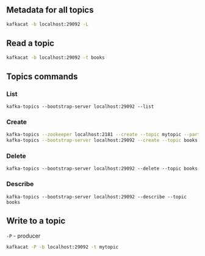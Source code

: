 ## Metadata for all topics
```sh
kafkacat -b localhost:29092 -L
```

## Read a topic
```sh
kafkacat -b localhost:29092 -t books
```

## Topics commands
### List
```
kafka-topics --bootstrap-server localhost:29092 --list
```
### Create
```sh
kafka-topics --zookeeper localhost:2181 --create --topic mytopic --partitions 1 --replication-factor 1
kafka-topics --bootstrap-server localhost:29092 --create --topic books --partitions 3
```
### Delete
```
kafka-topics --bootstrap-server localhost:29092 --delete --topic books
```
### Describe
```
kafka-topics --bootstrap-server localhost:29092 --describe --topic books
```

## Write to a topic
`-P` - producer
```sh
kafkacat -P -b localhost:29092 -t mytopic
```
